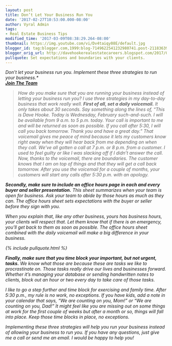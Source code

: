 ```yaml
---
layout: post
title: Don’t Let Your Business Run You
date: '2017-02-27T10:53:00.000-08:00'
author: Vyral Admin
tags:
- Real Estate Business Tips
modified_time: '2017-03-09T08:38:29.264-08:00'
thumbnail: https://img.youtube.com/vi/Dv4taiqy08E/default.jpg
blogger_id: tag:blogger.com,1999:blog-7149622541232980741.post-2118363987019959123
blogger_orig_url: http://davehookerealestatecareers.blogspot.com/2017/02/dont-let-your-business-run-you.html
pullquote: Set expectations and boundaries with your clients.
---
```


<i>Don’t let your business run you. Implement these three strategies to run your business.*  
**[Join The Team](http://www.viewcentralpahomes.com/info/jointhedavehooketeam)**
>How do you make sure that you are running your business instead of letting your business run you? I use three strategies in my day-to-day business that work really well.
**First of all, set a daily voicemail.** It only takes about 30 seconds. Say something along the lines of, “This is Dave Hooke. Today is Wednesday, February such-and-such. I will be available from 9 a.m. to 5 p.m. today. Your call is important to me and will be returned as soon as possible. If you call after 5:30, I will call you back tomorrow. Thank you and have a great day.”
That voicemail gives me peace of mind because it lets my customers know right away when they will hear back from me depending on when they call.
We’ve all gotten a call at 7 p.m. or 8 p.m. from a customer. I used to feel guilty or like I was slacking off if I didn’t answer the call. Now, thanks to the voicemail, there are boundaries. The customer knows that I am on top of things and that they will get a call back tomorrow. After you use the voicemail for a couple of months, your customers will start any calls after 5:30 p.m. with an apology.

**Secondly, make sure to include an office hours page in each and every buyer and seller presentation.** This sheet summarizes when your team is open for business. Ask your team to abide by those hours as much as they can. The office hours sheet sets expectations with the buyer or seller before they sign with you.

When you explain that, like any other business, yours has business hours, your clients will respect that. Let them know that if there is an emergency, you’ll get back to them as soon as possible. The office hours sheet combined with the daily voicemail will make a big difference in your business.


{% include pullquote.html %}

**Finally, make sure that you time block your important, but not urgent, tasks.** We know what those are because these are tasks we like to procrastinate on. Those tasks really drive our lives and businesses forward. Whether it’s managing your database or sending handwritten notes to clients, block out an hour or two every day to take care of those tasks. 

I like to go a step further and time block for exercising and family time. After 5:30 p.m., my rule is no work, no exceptions. If you have kids, add a note in your calendar that says, “We are counting on you, Mom!” or “We are counting on you, Dad!” It might feel like you are missing out on some things at work for the first couple of weeks but after a month or so, things will fall into place. Keep those time blocks in place, no exceptions.

Implementing these three strategies will help you run your business instead of allowing your business to run you. If you have any questions, just give me a call or send me an email. I would be happy to help you!
